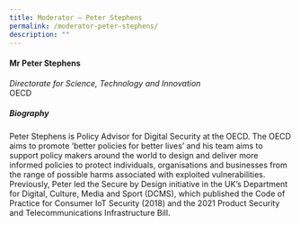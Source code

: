 ```yaml
---
title: Moderator – Peter Stephens
permalink: /moderator-peter-stephens/
description: ""
---
```

#### **Mr Peter Stephens**

*Directorate for Science, Technology and Innovation*  
OECD

##### **Biography**
Peter Stephens is Policy Advisor for Digital Security at the OECD. The OECD aims to promote ‘better policies for better lives’ and his team aims to support policy makers around the world to design and deliver more informed policies to protect individuals, organisations and businesses from the range of possible harms associated with exploited vulnerabilities. Previously, Peter led the Secure by Design initiative in the UK’s Department for Digital, Culture, Media and Sport (DCMS), which published the Code of Practice for Consumer IoT Security (2018) and the 2021 Product Security and Telecommunications Infrastructure Bill.